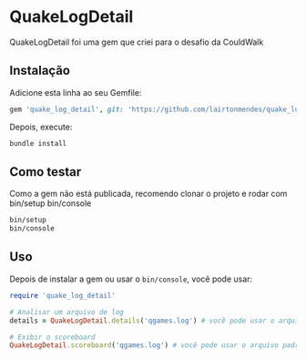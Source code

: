 # QuakeLogDetail

QuakeLogDetail foi uma gem que criei para o desafio da CouldWalk

## Instalação

Adicione esta linha ao seu Gemfile:

```ruby
gem 'quake_log_detail', git: 'https://github.com/lairtonmendes/quake_log_detail.git'
```

Depois, execute:
```ruby
bundle install
```

## Como testar

Como a gem não está publicada, recomendo clonar o projeto e rodar com bin/setup bin/console
```bash
bin/setup
bin/console
```

## Uso

Depois de instalar a gem ou usar o `bin/console`, você pode usar:

```ruby
require 'quake_log_detail'

# Analisar um arquivo de log
details = QuakeLogDetail.details('qgames.log') # você pode usar o arquivo padrão

# Exibir o scoreboard
QuakeLogDetail.scoreboard('qgames.log') # você pode usar o arquivo padrão
```
